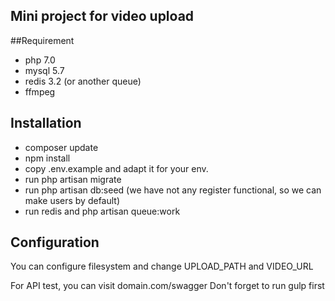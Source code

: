 ## Mini project for video upload

##Requirement
- php 7.0
- mysql 5.7
- redis 3.2 (or another queue)
- ffmpeg

## Installation

- composer update
- npm install
- copy .env.example and adapt it for your env.
- run php artisan migrate
- run php artisan db:seed (we have not any register functional, so we can make users by default)
- run redis and php artisan queue:work

## Configuration
You can configure filesystem and change UPLOAD_PATH and VIDEO_URL

For API test, you can visit domain.com/swagger
Don't forget to run gulp first